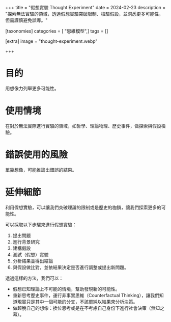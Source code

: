 +++
title = "假想實驗 Thought Experiment"
date = 2024-02-23
description = "探索無法實驗的領域，透過假想實驗突破限制、檢驗假設，並洞悉更多可能性，但需謹慎避免誤導。"

[taxonomies]
categories = [ "思維模型",]
tags = []

[extra]
image = "thought-experiment.webp"

+++

# 目的
用想像力列舉更多可能性。

# 使用情境
在對於無法實際進行實驗的領域，如哲學、理論物理、歷史事件，做探索與假設檢驗。

# 錯誤使用的風險
單靠想像，可能推論出錯誤的結果。

# 延伸細節
利用假想實驗，可以讓我們突破理論的限制或是歷史的枷鎖，讓我們探索更多的可能性。

可以採取以下步驟來進行假想實驗：
1. 提出問題
2. 進行背景研究
3. 建構假設
4. 測試（假想）實驗
5. 分析結果並得出結論
6. 與假設做比對，並依結果決定是否進行調整或提出新問題。

透過這樣的方法，我們可以：
* 假想已知理論上不可能的情境，幫助發現新的可能性。
* 重新思考歷史事件，運行非事實思維（Counterfactual Thinking），讓我們知道現實只是其中一個可能的分支，不該單純以結果來分析決策。
* 做超脫自己的想像：換位思考或是在不考慮自己身份下進行社會決策（無知之幕）。
